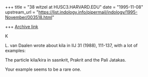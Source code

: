 +++
title = "38 witzel at HUSC3.HARVARD.EDU"
date = "1995-11-08"
upstream_url = "https://list.indology.info/pipermail/indology/1995-November/003518.html"

+++
[Archive link](https://list.indology.info/pipermail/indology/1995-November/003518.html)










K


L. van Daalen wrote about kila in IIJ 31 (1988), 111-137, with a lot of 
examples:

The particle kila/kira in sasnkrit, Prakrit and the Pali Jatakas.


Your example seems to be a rare one. 





